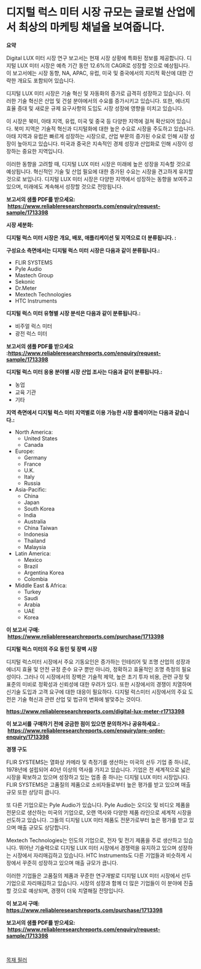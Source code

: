 <p><h1>디지털 럭스 미터 시장 규모는 글로벌 산업에서 최상의 마케팅 채널을 보여줍니다.</h1></p><p><strong>요약</strong></p>
<p><p>Digital LUX 미터 시장 연구 보고서는 현재 시장 상황에 특화된 정보를 제공합니다. 디지털 LUX 미터 시장은 예측 기간 동안 12.6%의 CAGR로 성장할 것으로 예상됩니다. 이 보고서에는 시장 동향, NA, APAC, 유럽, 미국 및 중국에서의 지리적 확산에 대한 간략한 개요도 포함되어 있습니다.</p><p>디지털 LUX 미터 시장은 기술 혁신 및 자동화의 증가로 급격히 성장하고 있습니다. 이러한 기술 혁신은 산업 및 건설 분야에서의 수요를 증가시키고 있습니다. 또한, 에너지 효율 증대 및 새로운 규제 요구사항의 도입도 시장 성장에 영향을 미치고 있습니다.</p><p>이 시장은 북미, 아태 지역, 유럽, 미국 및 중국 등 다양한 지역에 걸쳐 확산되어 있습니다. 북미 지역은 기술적 혁신과 디지털화에 대한 높은 수요로 시장을 주도하고 있습니다. 아태 지역과 유럽은 빠르게 성장하는 시장으로, 산업 부문의 증가된 수요로 인해 시장 성장이 높아지고 있습니다. 미국과 중국은 지속적인 경제 성장과 산업화로 인해 시장이 성장하는 중요한 지역입니다.</p><p>이러한 동향을 고려할 때, 디지털 LUX 미터 시장은 미래에 높은 성장을 지속할 것으로 예상됩니다. 혁신적인 기술 및 산업 필요에 대한 증가된 수요는 시장을 견고하게 유지할 것으로 보입니다. 디지털 LUX 미터 시장은 다양한 지역에서 성장하는 동향을 보여주고 있으며, 미래에도 계속해서 성장할 것으로 전망됩니다.</p></p>
<p><strong>보고서의 샘플 PDF를 받으세요: &nbsp;<a href="https://www.reliableresearchreports.com/enquiry/request-sample/1713398">https://www.reliableresearchreports.com/enquiry/request-sample/1713398</a></strong></p>
<p><strong>시장 세분화:</strong></p>
<p><strong> 디지털 럭스 미터 시장은 개요, 배포, 애플리케이션 및 지역으로 더 분류됩니다. :</strong></p>
<p><strong>구성요소 측면에서는 디지털 럭스 미터 시장은 다음과 같이 분류됩니다.:</strong></p>
<p><ul><li>FLIR SYSTEMS</li><li>Pyle Audio</li><li>Mastech Group</li><li>Sekonic</li><li>Dr.Meter</li><li>Mextech Technologies</li><li>HTC Instruments</li></ul></p>
<p><strong> 디지털 럭스 미터 유형별 시장 분석은 다음과 같이 분류됩니다.:</strong></p>
<p><ul><li>비주얼 럭스 미터</li><li>광전 럭스 미터</li></ul></p>
<p><strong>보고서의 샘플 PDF를 받으세요 :<a href="https://www.reliableresearchreports.com/enquiry/request-sample/1713398">https://www.reliableresearchreports.com/enquiry/request-sample/1713398</a></strong></p>
<p><strong> 디지털 럭스 미터 응용 분야별 시장 산업 조사는 다음과 같이 분류됩니다.:</strong></p>
<p><ul><li>농업</li><li>교육 기관</li><li>기타</li></ul></p>
<p><strong>지역 측면에서 디지털 럭스 미터 지역별로 이용 가능한 시장 플레이어는 다음과 같습니다.:</strong></p>
<p><ul>
    <li>
        North America:
        <ul>
            <li>United States</li>
            <li>Canada</li>
        </ul>
    </li>
    <li>
        Europe:
        <ul>
            <li>Germany</li>
            <li>France</li>
            <li>U.K.</li>
            <li>Italy</li>
            <li>Russia</li>
        </ul>
    </li>
    <li>
        Asia-Pacific:
        <ul>
            <li>China</li>
            <li>Japan</li>
            <li>South Korea</li>
            <li>India</li>
            <li>Australia</li>
            <li>China Taiwan</li>
            <li>Indonesia</li>
            <li>Thailand</li>
            <li>Malaysia</li>
        </ul>
    </li>
    <li>
        Latin America:
        <ul>
            <li>Mexico</li>
            <li>Brazil</li>
            <li>Argentina Korea</li>
            <li>Colombia</li>
        </ul>
    </li>
    <li>
        Middle East & Africa:
        <ul>
            <li>Turkey</li>
            <li>Saudi</li>
            <li>Arabia</li>
            <li>UAE</li>
            <li>Korea</li>
        </ul>
    </li>
    </ul></p>
<p><strong>이 보고서 구매: &nbsp;<a href="https://www.reliableresearchreports.com/purchase/1713398">https://www.reliableresearchreports.com/purchase/1713398</a></strong></p>
<p><strong>디지털 럭스 미터의 주요 동인 및 장벽 시장</strong></p>
<p><p>디지털 럭스미터 시장에서 주요 기동요인은 증가하는 인테리어 및 조명 산업의 성장과 에너지 효율 및 안전 규정 준수 요구 뿐만 아니라, 정확하고 효율적인 조명 측정의 필요성이다. 그러나 이 시장에서의 장벽은 기술적 제약, 높은 초기 투자 비용, 관련 규정 및 표준의 미비로 정확성과 신뢰성에 대한 우려가 있다. 또한 시장에서의 경쟁이 치열하며 신기술 도입과 고객 요구에 대한 대응이 필요하다. 디지털 럭스미터 시장에서의 주요 도전은 기술 혁신과 관련 산업 및 법규의 변화에 발맞추는 것이다.</p></p>
<p><strong><a href="https://www.reliableresearchreports.com/digital-lux-meter-r1713398">https://www.reliableresearchreports.com/digital-lux-meter-r1713398</a></strong></p>
<p><strong>이 보고서를 구매하기 전에 궁금한 점이 있으면 문의하거나 공유하세요.: &nbsp;<a href="https://www.reliableresearchreports.com/enquiry/pre-order-enquiry/1713398">https://www.reliableresearchreports.com/enquiry/pre-order-enquiry/1713398</a></strong></p>
<p><strong>경쟁 구도</strong></p>
<p><p>FLIR SYSTEMS는 열화상 카메라 및 측정기를 생산하는 미국의 선두 기업 중 하나로, 1978년에 설립되어 40년 이상의 역사를 가지고 있습니다. 기업은 전 세계적으로 넓은 시장을 확보하고 있으며 성장하고 있는 업종 중 하나는 디지털 LUX 미터 시장입니다. FLIR SYSTEMS은 고품질의 제품으로 소비자들로부터 높은 평가를 받고 있으며 매출 규모 또한 상당히 큽니다.</p><p>또 다른 기업으로는 Pyle Audio가 있습니다. Pyle Audio는 오디오 및 비디오 제품을 전문으로 생산하는 미국의 기업으로, 오랜 역사와 다양한 제품 라인으로 세계적 시장을 선도하고 있습니다. 그들의 디지털 LUX 미터 제품도 전문가로부터 높은 평가를 받고 있으며 매출 규모도 상당합니다.</p><p>Mextech Technologies는 인도의 기업으로, 전자 및 전기 제품을 주로 생산하고 있습니다. 뛰어난 기술력으로 디지털 LUX 미터 시장에서 경쟁력을 유지하고 있으며 성장하는 시장에서 자리매김하고 있습니다. HTC Instruments도 다른 기업들과 비슷하게 시장에서 꾸준히 성장하고 있으며 매출 규모가 큽니다.</p><p>이러한 기업들은 고품질의 제품과 꾸준한 연구개발로 디지털 LUX 미터 시장에서 선두 기업으로 자리매김하고 있습니다. 시장의 성장과 함께 더 많은 기업들이 이 분야에 진출할 것으로 예상되며, 경쟁이 더욱 치열해질 전망입니다.</p></p>
<p><strong>이 보고서 구매: &nbsp; <a href="https://www.reliableresearchreports.com/purchase/1713398">https://www.reliableresearchreports.com/purchase/1713398</a></strong></p>
<p><strong>보고서의 샘플 PDF를 받으세요: &nbsp;<a href="https://www.reliableresearchreports.com/enquiry/request-sample/1713398">https://www.reliableresearchreports.com/enquiry/request-sample/1713398</a></strong><strong></strong></p>
<p>&nbsp;</p>
<p><p><a href="https://medium.com/@rowedrowe/%EB%AA%A9%EC%9E%AC-%EA%B0%80%EB%93%9D-%EB%A9%94%EB%A5%B4%EC%9D%98-%EC%8B%9C%EC%9E%A5-%EC%A0%84%EB%A7%9D-%EC%82%B0%EC%97%85-%EA%B0%9C%EC%9A%94-%EB%B0%8F-%EC%A0%84%EB%A7%9D-2024%EB%85%84%EB%B6%80%ED%84%B0-2031%EB%85%84%EA%B9%8C%EC%A7%80-7d5eb4b20c16">목재 필러</a></p></p>